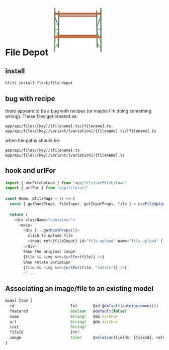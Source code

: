# File Depot ![Warehouse Rack](./rack.png)

## install

```bash
blitz install fleck/file-depot
```

## bug with recipe

there appears to be a bug with recipes (or maybe I'm doing something wrong).
These files get created as:

```
app/api/files/[key]/[filename].ts/[filename].ts
app/api/files/[key]/variant/[variation]/[filename].ts/[filename].ts
```

when the paths should be:

```
app/api/files/[key]/[filename].ts
app/api/files/[key]/variant/[variation]/[filename].ts
```

## hook and urlFor

```ts
import { useFileUpload } from "app/file/useFileUpload"
import { urlFor } from "app/file/url"

const Home: BlitzPage = () => {
  const { getRootProps, fileInput, getInputProps, file } = useFileUpload()

  return (
    <div className="container">
      <main>
        <div {...getRootProps()}>
          click to upload file
          <input ref={fileInput} id="file-upload" name="file-upload" {...getInputProps()} />
        </div>
        Show the original image:
        {file && <img src={urlFor(file)} />}
        Show rotate variation
        {file && <img src={urlFor(file, "rotate")} />}
        // ...
```

## Associating an image/file to an existing model

```ts
model Item {
  id                         Int       @id @default(autoincrement())
  featured                   Boolean   @default(false)
  name                       String?   @db.VarChar
  url                        String?   @db.VarChar
  text                       String?
  fileId                     Int?
  image                      File?     @relation(fields: [fileId], references: [id])
}
```
